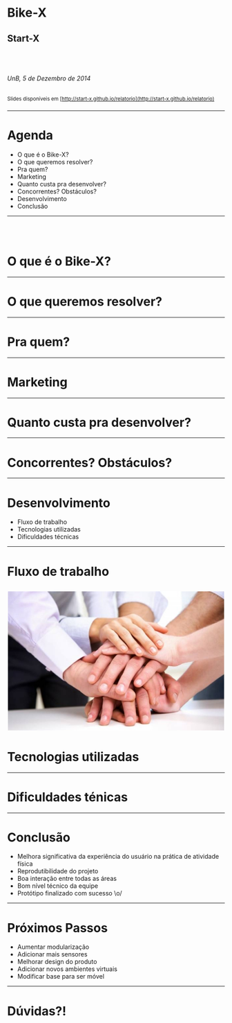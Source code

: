 # **Bike-X**

## Start-X

<br><br>

###### UnB, 5 de Dezembro de 2014

<sup id="fn1">Slides disponíveis em [http://start-x.github.io/relatorio](http://start-x.github.io/relatorio) </sup>

-------

# Agenda
- O que é o Bike-X? 
- O que queremos resolver?
- Pra quem?
- Marketing
- Quanto custa pra desenvolver?
- Concorrentes? Obstáculos?
- Desenvolvimento
- Conclusão
----------

<br><br>

# O que é o Bike-X?
----------

# O que queremos resolver?
-----

# Pra quem?
-----

# Marketing
-----

# Quanto custa pra desenvolver?
-----

# Concorrentes? Obstáculos?
-------

# Desenvolvimento
- Fluxo de trabalho
- Tecnologias utilizadas
- Dificuldades técnicas
-------

# Fluxo de trabalho
<img src='figuras/trabalho_equipe.jpeg'></img>
-------

# Tecnologias utilizadas
-------

# Dificuldades ténicas
-------

# Conclusão
- Melhora significativa da experiência do usuário na prática de atividade física
- Reprodutibilidade do projeto
- Boa interação entre todas as áreas
- Bom nível técnico da equipe
- Protótipo finalizado com sucesso \o/
------

# Próximos Passos
- Aumentar modularização
- Adicionar mais sensores
- Melhorar design do produto
- Adicionar novos ambientes virtuais
- Modificar base para ser móvel
------

# Dúvidas?!

